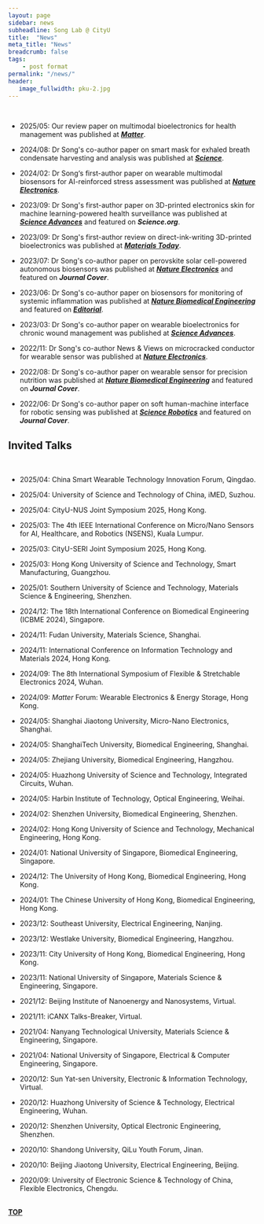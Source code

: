 ```yaml
---
layout: page
sidebar: news
subheadline: Song Lab @ CityU
title:  "News"
meta_title: "News"
breadcrumb: false
tags:
    - post format
permalink: "/news/"
header:
   image_fullwidth: pku-2.jpg
---
```

<br>


- 2025/05: Our review paper on multimodal bioelectronics for health management was published at ***[Matter](https://doi.org/10.1016/j.matt.2025.102048)***.

- 2024/08: Dr Song's co-author paper on smart mask for exhaled breath condensate harvesting and analysis was published at ***[Science](https://www.science.org/doi/10.1126/science.adn6471)***.


- 2024/02: Dr Song‘s first-author paper on wearable multimodal biosensors for AI-reinforced stress assessment was published at ***[Nature Electronics](https://www.nature.com/articles/s41928-023-01116-6)***.


- 2023/09: Dr Song's first-author paper on 3D-printed electronics skin for machine learning-powered health surveillance was published at ***[Science Advances](https://www.science.org/doi/full/10.1126/sciadv.adi6492)*** and featured on ***Science.org***.

- 2023/09: Dr Song's first-author review on direct-ink-writing 3D-printed bioelectronics was published at ***[Materials Today](https://www.sciencedirect.com/science/article/abs/pii/S1369702123003000)***.


- 2023/07: Dr Song's co-author paper on perovskite solar cell-powered autonomous biosensors was published at ***[Nature Electronics](https://www.nature.com/articles/s41928-023-00996-y)*** and featured on ***Journal Cover***.


- 2023/06: Dr Song's co-author paper on biosensors for monitoring of systemic inflammation was published at ***[Nature Biomedical Engineering](https://www.nature.com/articles/s41551-023-01059-5)*** and featured on [***Editorial***](https://www.nature.com/articles/s41551-023-01126-x).

- 2023/03: Dr Song's co-author paper on wearable bioelectronics for chronic wound management was published at ***[Science Advances](https://www.science.org/doi/10.1126/sciadv.adf7388)***.

- 2022/11: Dr Song's co-author News & Views on microcracked conductor for wearable sensor was published at ***[Nature Electronics](https://www.nature.com/articles/s41928-022-00873-0)***.


- 2022/08: Dr Song's co-author paper on wearable sensor for precision nutrition was published at ***[Nature Biomedical Engineering](https://www.nature.com/articles/s41551-022-00916-z)*** and featured on ***Journal Cover***.


- 2022/06: Dr Song's co-author paper on soft human-machine interface for robotic sensing was published at ***[Science Robotics](https://www.science.org/doi/full/10.1126/scirobotics.abn0495)*** and featured on ***Journal Cover***.

## Invited Talks

<br>


* 2025/04: China Smart Wearable Technology Innovation Forum, Qingdao.


* 2025/04: University of Science and Technology of China, iMED, Suzhou.

* 2025/04: CityU-NUS Joint Symposium 2025, Hong Kong.

* 2025/03: The 4th IEEE International Conference on Micro/Nano Sensors for AI, Healthcare, and Robotics (NSENS), Kuala Lumpur.


* 2025/03: CityU-SERI Joint Symposium 2025, Hong Kong.


* 2025/03: Hong Kong University of Science and Technology, Smart Manufacturing, Guangzhou.


* 2025/01: Southern University of Science and Technology, Materials Science & Engineering, Shenzhen.


* 2024/12: The 18th International Conference on Biomedical Engineering (ICBME 2024), Singapore.

* 2024/11: Fudan University, Materials Science, Shanghai.


* 2024/11: International Conference on Information Technology and Materials 2024, Hong Kong.


* 2024/09: The 8th International Symposium of Flexible & Stretchable Electronics 2024, Wuhan.


* 2024/09: *Matter* Forum: Wearable Electronics & Energy Storage, Hong Kong.


* 2024/05: Shanghai Jiaotong University, Micro-Nano Electronics, Shanghai.


* 2024/05: ShanghaiTech University, Biomedical Engineering, Shanghai.


* 2024/05: Zhejiang University, Biomedical Engineering, Hangzhou.


* 2024/05: Huazhong University of Science and Technology, Integrated Circuits, Wuhan.


* 2024/05: Harbin Institute of Technology, Optical Engineering, Weihai.

* 2024/02: Shenzhen University, Biomedical Engineering, Shenzhen.


* 2024/02: Hong Kong University of Science and Technology, Mechanical Engineering, Hong Kong.


* 2024/01: National University of Singapore, Biomedical Engineering, Singapore.


* 2024/12: The University of Hong Kong, Biomedical Engineering, Hong Kong.


* 2024/01: The Chinese University of Hong Kong, Biomedical Engineering, Hong Kong.


* 2023/12: Southeast University, Electrical Engineering, Nanjing.


* 2023/12: Westlake University, Biomedical Engineering, Hangzhou.


* 2023/11: City University of Hong Kong, Biomedical Engineering, Hong Kong.

* 2023/11: National University of Singapore, Materials Science & Engineering, Singapore.


* 2021/12: Beijing Institute of Nanoenergy and Nanosystems, Virtual.


* 2021/11: iCANX Talks-Breaker, Virtual.


* 2021/04: Nanyang Technological University, Materials Science & Engineering, Singapore.


* 2021/04: National University of Singapore, Electrical & Computer Engineering, Singapore.


* 2020/12: Sun Yat-sen University, Electronic & Information Technology, Virtual.


* 2020/12: Huazhong University of Science & Technology, Electrical Engineering, Wuhan.


* 2020/12: Shenzhen University, Optical Electronic Engineering, Shenzhen.


* 2020/10: Shandong University, QiLu Youth Forum, Jinan.


* 2020/10: Beijing Jiaotong University, Electrical Engineering, Beijing.


* 2020/09: University of Electronic Science & Technology of China, Flexible Electronics, Chengdu.

<br>

<div id="backtop">
  <b> <a href="#">TOP</a> </b>
</div>
